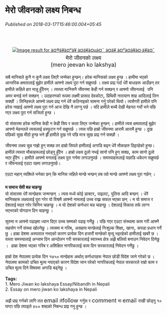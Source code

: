 # मेरो जीवनको लक्ष्य निबन्ध

*Published on 2018-03-17T15:46:00.004+05:45*

<div dir="ltr" style="text-align: left;" trbidi="on">
<br />
<b><br /></b>
<script async="" src="//pagead2.googlesyndication.com/pagead/js/adsbygoogle.js"></script>
<!--1-->
<br />
<ins class="adsbygoogle" data-ad-client="ca-pub-5584610592334205" data-ad-format="auto" data-ad-slot="4535806651" data-full-width-responsive="true" style="display: block;"></ins><div class="separator" style="clear: both; text-align: center;">
<a href="https://encrypted-tbn0.gstatic.com/images?q=tbn:ANd9GcRCuBqgtSjUObpYK4mUdvvLbVYOKS3DJpxV86cXmVDPvYhRpdqR-Q" style="margin-left: 1em; margin-right: 1em;"><img alt="Image result for à¤®à¥à¤°à¥ à¤à¥à¤µà¤¨ à¤à¥ à¤²à¤à¥à¤·à¥à¤¯" border="0" src="https://encrypted-tbn0.gstatic.com/images?q=tbn:ANd9GcRCuBqgtSjUObpYK4mUdvvLbVYOKS3DJpxV86cXmVDPvYhRpdqR-Q" /></a></div>
<div class="separator" style="clear: both; text-align: center;">
<span style="font-size: large;">मेरो जीवनको लक्ष्य</span></div>
<div class="separator" style="clear: both; text-align: center;">
<span style="font-size: large;">(mero jeevan ko lakshya)</span></div>
<div style="margin-bottom: .0001pt; margin: 0in;">
<span style="font-size: 13.5pt;"><br />
</span><span lang="NE" style="font-family: "mangal" , serif; font-size: 13.5pt;">सबै मानिसले कुनै न कुनै लक्ष्य लिएरै जन्मेका हुन्छन्। हरेक मानिसको
लक्ष्य हुन्छ । हामीमा भएको आन्तरिक क्षमतालाई बुझेर हामीले आफ्नो लक्ष्य पुरा
गर्न सक्नुपर्छ । लक्ष्य प्राप्त गर्दा धेरै बाधाहरू आउँछन् तर हामीले कहिले हार
मान्नु हुँदैनन् । त्यस्ता मानिसनै जीवनमा केही गर्न सक्छन् र आफ्नो जीवनलाई</span><span style="font-size: 13.5pt;">  </span><span lang="NE" style="font-family: "mangal" , serif; font-size: 13.5pt;">पनि</span><span style="font-size: 13.5pt;">  </span><span lang="NE" style="font-family: "mangal" , serif; font-size: 13.5pt;">अमर बनाई मर्न सक्छन् । उदाहरणको
रूपमा लक्ष्मी प्रासाद देवकोटा</span><span style="font-size: 13.5pt;">,
</span><span lang="NE" style="font-family: "mangal" , serif; font-size: 13.5pt;">प्रिथिवी नारायाण शाह आदिलाई लिन सक्छौं । तिनिहरूले आफ्नो लक्ष्य
प्राप्त गर्न धेरै कठिनाइको सामना गर्नु परेको थियो। त्यसैगरी हामीले पनि हरेस
नखाई आफ्नो लक्ष्य पुरा गर्न आज देखि नै लाग्नु पर्छ । यदि हामीले बच्चै देखी
मेहनत गर्यो भने पछि गएर लक्ष्य पुरा गर्न सजिलो हुन्छ ।</span><span style="font-size: 13.5pt;"><o:p></o:p></span></div>
<div style="margin: 0in 0in 0.0001pt;">
<br /></div>
<div style="margin: 0in 0in 0.0001pt;">
<span lang="NE" style="font-family: "mangal" , serif; font-size: 13.5pt;">यो संसारमा हरेक मानिस केही न केही सिप र कला लिएर जन्मेका हुन्छन् ।
हामीले त्यस क्षमतालाई बुझेर आफ्नो मेहनतले त्यसलाई प्रस्फुटन गर्न सक्नुपर्छ ।
त्यस पछि हाम्रो जीवनमा आरामै आरामै हुन्छ । दुख पछिको सुख मीठो हुन्छ भने झैँ
हामीले दुख गरे पछि मात्र सुख प्राप्त गर्न सक्छौ ।</span><span style="font-size: 13.5pt;"><o:p></o:p></span></div>
<div style="margin: 0in 0in 0.0001pt;">
<br /></div>
<div style="margin: 0in 0in 0.0001pt;">
<span lang="NE" style="font-family: "mangal" , serif; font-size: 13.5pt;">जीवनमा लक्ष्य चुन्न गाह्रो हुन् सक्छ तर हाम्रो सिपले हामीलाई अगाडि
बढ्न धेरै मौकाहरु दिइरहेको हुन्छ। हामीले त्यस्ता मौकाहरूलाई छोड्नु हुँदैन ।
हाम्रो लक्ष्य ठूलो नभई सानो पनि हुन् सक्छ</span><span style="font-size: 13.5pt;">, </span><span lang="NE" style="font-family: "mangal" , serif; font-size: 13.5pt;">काम सानो ठूलो भएर हुँदैन । हामीले आफ्नो मनलाई लक्ष्य पुरा गर्नमा
लगाउनुपर्छ । समस्याहरूलाई पछाडि धकेल्न सक्नुपर्छ र जीवनलाई एउटा रहमा
लगाउनुपर्छ।</span><span style="font-size: 13.5pt;"><o:p></o:p></span></div>
<div style="margin: 0in 0in 0.0001pt;">
<br /></div>
<div style="margin: 0in 0in 0.0001pt;">
<span lang="NE" style="font-family: "mangal" , serif; font-size: 13.5pt;">एउटा महान् व्यक्तिले भनेका छन् कि मानिस जहिले मान्छे भन्छन् तब
त्य़ो मान्छे आफ्नो लक्ष्य पुरा गर्छन् ।</span><span style="font-size: 13.5pt;"><o:p></o:p></span></div>
<div style="margin: 0in 0in 0.0001pt;">
<span style="font-size: 13.5pt;"> <b> </b><o:p></o:p></span></div>
<div style="margin: 0in 0in 0.0001pt;">
<b><span lang="NE" style="font-family: "mangal" , serif; font-size: 13.5pt;">म समाज सेवी बन्न चाहन्छु</span></b><b><span style="font-size: 13.5pt;"> </span></b><span style="font-size: 13.5pt;"><o:p></o:p></span></div>
<div style="margin: 0in 0in 0.0001pt;">
<span lang="NE" style="font-family: "mangal" , serif; font-size: 13.5pt;">यो संसारमा धेरै मान्छेहरू जन्मन्छन् । त्यस मध्ये कोई डाक्टर</span><span style="font-size: 13.5pt;">, </span><span lang="NE" style="font-family: "mangal" , serif; font-size: 13.5pt;">पाइलट</span><span style="font-size: 13.5pt;">, </span><span lang="NE" style="font-family: "mangal" , serif; font-size: 13.5pt;">पुलिस आदि बन्छन् । धेरै मानिसहरू
लक्ष्यलाई पुरा गरेर यो विश्वमै आफ्नो नामलाई उच्च राख्न सफल भएका छन् । म यो समाज
र देशलाई मदत गरेर चिनिन चाहन्छु । म यो देशको कर्णधार बन्न चाहन्छु । देशलाई विकास
तर्फ लाग्न भएभरको योगदान दिन चाहन्छु ।</span><span style="font-size: 13.5pt;"><o:p></o:p></span></div>
<div style="margin: 0in 0in 0.0001pt;">
<br /></div>
<div style="margin: 0in 0in 0.0001pt;">
<span lang="NE" style="font-family: "mangal" , serif; font-size: 13.5pt;">सुरुमा म आफ्नो पढाइमा ध्यान दिएर उच्च सम्मको पढाइ गर्नेछु । पछि
गएर एउटा संस्थामा काम गरी आफ्नै सहयोग गर्ने संस्था खोल्नेछु । त्यसमा म गरिब</span><span style="font-size: 13.5pt;">, </span><span lang="NE" style="font-family: "mangal" , serif; font-size: 13.5pt;">असहाय मान्छेलाई निःशुल्क
शिक्षा</span><span style="font-size: 13.5pt;">, </span><span lang="NE" style="font-family: "mangal" , serif; font-size: 13.5pt;">खाना</span><span style="font-size: 13.5pt;">, </span><span lang="NE" style="font-family: "mangal" , serif; font-size: 13.5pt;">कपडा प्रधान गर्ने छु ।
हाम्रा देशमा अस्पताल नभएको कारण प्रत्येक दिन हजारौं मान्छेको मृत्यु भइरहेको
हामीलाई खबरै छ । यस्ता समस्यालाई अन्जाम दिन आन्दोलन गरी सरकारलाई स्वास्थ्य
क्षेत्र अझै बलियो बनाउन निवेदन दिनेछु ।</span><span style="font-size: 13.5pt;">  </span><span lang="NE" style="font-family: "mangal" , serif; font-size: 13.5pt;">हाम्रा देशमा भएका गरिब र अशिक्षित नागरिकलाई काम
दिन सरकारलाई निवेदन गर्नेछु ।</span><span style="font-size: 13.5pt;"><o:p></o:p></span></div>
<div style="margin: 0in 0in 0.0001pt;">
<br /></div>
<div style="margin: 0in 0in 0.0001pt;">
<span lang="NE" style="font-family: "mangal" , serif; font-size: 13.5pt;">हाम्रो देश नेपालमा प्रत्येक दिन १७५० मान्छेहरू अर्थात् कर्णधारहरू
नेपाल छोडी विदेश जाने गरेको छ । नेपालमा कामको उचित मूल्य नपाएको कारण विदेश जान
परेको नागरिकलाई नेपाल सरकारले राम्रो काम र उचित मूल्य दिने विषयमा अगाडि बढ्नेछु
।</span><span style="font-size: 13.5pt;"><o:p></o:p></span></div>
<div style="margin: 0in 0in 0.0001pt;">
<br /></div>
<div style="margin: 0in 0in 0.0001pt;">
<b>Tags:</b></div><div style="margin: 0in 0in 0.0001pt;">1. Mero Jiwan ko lakshaya Essay/Nibandh in Nepali</div><div style="margin: 0in 0in 0.0001pt;">2. Essay on mero jiwan ko lakshaya in Nepali</div><div style="margin: 0in 0in 0.0001pt;"><br /></div>
<div style="margin: 0in 0in 0.0001pt;">
<span lang="NE" style="font-family: "mangal" , serif; font-size: 13.5pt;">अझै प्राप्त गर्नको लागि तल </span><span style="font-size: 13.5pt;">email </span><span lang="NE" style="font-family: "mangal" , serif; font-size: 13.5pt;">ले</span><span style="font-size: 13.5pt;">follow </span><span lang="NE" style="font-family: "mangal" , serif; font-size: 13.5pt;">गर्नुस र </span><span style="font-size: 13.5pt;">comment </span><span lang="NE" style="font-family: "mangal" , serif; font-size: 13.5pt;">मा </span><span style="font-size: 13.5pt;">email </span><span lang="NE" style="font-family: "mangal" , serif; font-size: 13.5pt;">राखी छोड्नु १० घण्टा पछि तपाइले ४०० शब्दको
निबन्ध प्राप्त गनु हुन्छ ।</span><span style="font-size: 13.5pt;"><o:p></o:p></span></div>
<br />
<div class="MsoNormal">
<br /></div>
</div>
